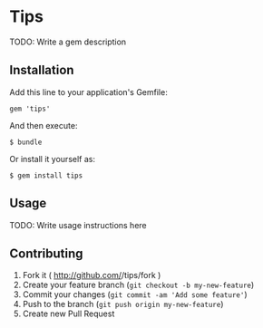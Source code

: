 # Tips

TODO: Write a gem description

## Installation

Add this line to your application's Gemfile:

    gem 'tips'

And then execute:

    $ bundle

Or install it yourself as:

    $ gem install tips

## Usage

TODO: Write usage instructions here

## Contributing

1. Fork it ( http://github.com/<my-github-username>/tips/fork )
2. Create your feature branch (`git checkout -b my-new-feature`)
3. Commit your changes (`git commit -am 'Add some feature'`)
4. Push to the branch (`git push origin my-new-feature`)
5. Create new Pull Request
